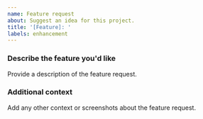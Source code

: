 ```yaml
---
name: Feature request
about: Suggest an idea for this project.
title: '[Feature]: '
labels: enhancement
---
```

### Describe the feature you'd like
Provide a description of the feature request.
### Additional context
Add any other context or screenshots about the feature request.